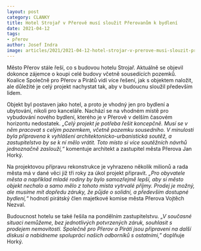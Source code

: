 ```yaml
---
layout: post
category: CLANKY
title: Hotel Strojař v Přerově musí sloužit Přerovanům k bydlení
date: 2021-04-12
tags: 
- přerov
author: Josef Indra
image: articles/2021/2021-04-12-hotel-strojar-v-prerove-musi-slouzit-prerovanum-k-bydleni.jpg  #751x422 pixelu
---
```

Město Přerov stále řeší, co s budovou hotelu Strojař. Aktuálně se objevil dokonce zájemce o koupi celé budovy včetně sousedících pozemků. Koalice Společně pro Přerov a Pirátů vidí více řešení, jak s objektem naložit, ale důležité je celý projekt nachystat tak, aby v budoucnu sloužil především lidem.
 
Objekt byl postaven jako hotel, a proto je vhodný jen pro bydlení a ubytování, nikoli pro kanceláře. Nachází se na vhodném místě pro vybudování nového bydlení, kterého je v Přerově v delším časovém horizontu nedostatek. *„Celý projekt je potřeba řešit koncepčně. Musí se v něm pracovat s celým pozemkem, včetně pozemku sousedního. V minulosti byla připravena k vyhlášení architektonicko-urbanistická soutěž, a zastupitelstvo  by se k ní mělo vrátit. Toto místo si více  soutěžních návrhů jednoznačně zaslouží,“* komentuje architekt a zastupitel města Přerova Jan Horký. 
 
Na projektovou přípravu rekonstrukce je vyhrazeno několik milionů a rada města má v dané věci již tři roky za úkol projekt připravit. *„Pro obyvatele města a například mladé rodiny by bylo samozřejmě lepší, aby si město objekt nechalo a samo mělo z tohoto místa vytrvalé příjmy. Prodej je možný, ale musíme mít dopředu záruky, že půjde o solidní, a především dostupné bydlení,“* hodnotí pirátský člen majetkové komise města Přerova Vojtěch Nezval. 
 
Budoucnost hotelu se také řešila na pondělním zastupitelstvu. *„V současné situaci nemůžeme, bez jednotlivých potvrzených záruk, souhlasit s prodejem nemovitosti. Společně pro Přerov a Piráti jsou připraveni na další diskusi a nabídneme spolupráci našich odborníků s ostatními,”* doplňuje Horký. 
